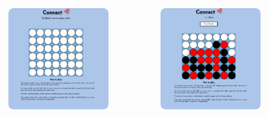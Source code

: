 <div style="display: flex; justify-content: space-between;">
    <img src="images/Connect4-1.png" alt="Empty Board" width="200" style="border-radius: 10px;">
    <img src="images/Connect4-2.png" alt="Game Ends" width="200" style="border-radius: 10px;">
</div>
